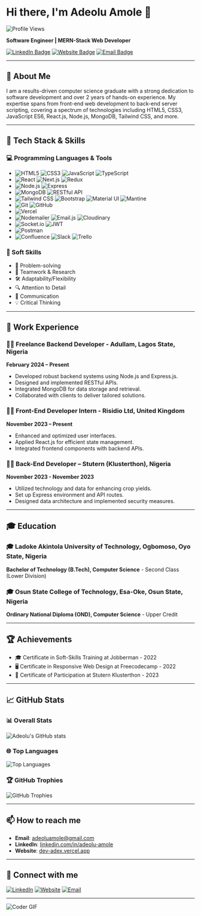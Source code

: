 # Hi there, I'm Adeolu Amole 👋

![Profile Views](https://komarev.com/ghpvc/?username=AdeAdex&style=flat-square&color=blue)

**Software Engineer | MERN-Stack Web Developer**

[![LinkedIn Badge](https://img.shields.io/badge/-LinkedIn-blue?style=flat-square&logo=LinkedIn&logoColor=white&link=https://www.linkedin.com/in/adeolu-amole)](https://www.linkedin.com/in/adeolu-amole)
[![Website Badge](https://img.shields.io/badge/Website-Dev%20Adex-brightgreen)](https://dev-adex.vercel.app)
[![Email Badge](https://img.shields.io/badge/Email-adeoluamole%40gmail.com-red)](mailto:adeoluamole@gmail.com)

---

## 📝 About Me

I am a results-driven computer science graduate with a strong dedication to software development and over 2 years of hands-on experience. My expertise spans from front-end web development to back-end server scripting, covering a spectrum of technologies including HTML5, CSS3, JavaScript ES6, React.js, Node.js, MongoDB, Tailwind CSS, and more.

---

## 🚀 Tech Stack & Skills
### 💻 Programming Languages & Tools
- ![HTML5](https://img.shields.io/badge/-HTML5-E34F26?style=flat-square&logo=html5&logoColor=white) ![CSS3](https://img.shields.io/badge/-CSS3-1572B6?style=flat-square&logo=css3) ![JavaScript](https://img.shields.io/badge/-JavaScript-F7DF1E?style=flat-square&logo=javascript&logoColor=black) ![TypeScript](https://img.shields.io/badge/-TypeScript-007ACC?style=flat-square&logo=typescript)
- ![React](https://img.shields.io/badge/-React-61DAFB?style=flat-square&logo=react&logoColor=black) ![Next.js](https://img.shields.io/badge/-Next.js-000000?style=flat-square&logo=next.js) ![Redux](https://img.shields.io/badge/-Redux-764ABC?style=flat-square&logo=redux&logoColor=white)
- ![Node.js](https://img.shields.io/badge/-Node.js-339933?style=flat-square&logo=node.js&logoColor=white) ![Express](https://img.shields.io/badge/-Express-000000?style=flat-square&logo=express)
- ![MongoDB](https://img.shields.io/badge/-MongoDB-47A248?style=flat-square&logo=mongodb&logoColor=white) ![RESTful API](https://img.shields.io/badge/-RESTful%20API-000000?style=flat-square&logo=json&logoColor=white)
- ![Tailwind CSS](https://img.shields.io/badge/-Tailwind%20CSS-38B2AC?style=flat-square&logo=tailwind-css&logoColor=white) ![Bootstrap](https://img.shields.io/badge/-Bootstrap-563D7C?style=flat-square&logo=bootstrap) ![Material UI](https://img.shields.io/badge/-Material%20UI-0081CB?style=flat-square&logo=material-ui&logoColor=white) ![Mantine](https://img.shields.io/badge/-Mantine-02B3E4?style=flat-square&logo=mantine&logoColor=white)
- ![Git](https://img.shields.io/badge/-Git-F05032?style=flat-square&logo=git&logoColor=white) ![GitHub](https://img.shields.io/badge/-GitHub-181717?style=flat-square&logo=github)
- ![Vercel](https://img.shields.io/badge/-Vercel-000000?style=flat-square&logo=vercel&logoColor=white)
- ![Nodemailer](https://img.shields.io/badge/-Nodemailer-339933?style=flat-square&logo=node.js&logoColor=white) ![Email.js](https://img.shields.io/badge/-Email.js-F05032?style=flat-square&logo=email&logoColor=white) ![Cloudinary](https://img.shields.io/badge/-Cloudinary-3448C5?style=flat-square&logo=cloudinary&logoColor=white)
- ![Socket.io](https://img.shields.io/badge/-Socket.io-010101?style=flat-square&logo=socket.io&logoColor=white) ![JWT](https://img.shields.io/badge/-JWT-000000?style=flat-square&logo=json-web-tokens&logoColor=white)
- ![Postman](https://img.shields.io/badge/-Postman-FF6C37?style=flat-square&logo=postman&logoColor=white)
- ![Confluence](https://img.shields.io/badge/-Confluence-172B4D?style=flat-square&logo=confluence&logoColor=white) ![Slack](https://img.shields.io/badge/-Slack-4A154B?style=flat-square&logo=slack&logoColor=white) ![Trello](https://img.shields.io/badge/-Trello-0052CC?style=flat-square&logo=trello&logoColor=white)
 

### 💪 Soft Skills
- 🧠 Problem-solving
- 🤝 Teamwork & Research
- 🛠 Adaptability/Flexibility
- 🔍 Attention to Detail
- 💬 Communication
- 💡 Critical Thinking

---

## 💼 Work Experience

### 🧑‍💻 Freelance Backend Developer - Adullam, Lagos State, Nigeria
**February 2024 – Present**
- Developed robust backend systems using Node.js and Express.js.
- Designed and implemented RESTful APIs.
- Integrated MongoDB for data storage and retrieval.
- Collaborated with clients to deliver tailored solutions.

### 🧑‍💻 Front-End Developer Intern - Risidio Ltd, United Kingdom
**November 2023 – Present**
- Enhanced and optimized user interfaces.
- Applied React.js for efficient state management.
- Integrated frontend components with backend APIs.

### 🧑‍💻 Back-End Developer – Stutern (Klusterthon), Nigeria
**November 2023 - November 2023**
- Utilized technology and data for enhancing crop yields.
- Set up Express environment and API routes.
- Designed data architecture and implemented security measures.

---

## 🎓 Education

### 🎓 Ladoke Akintola University of Technology, Ogbomoso, Oyo State, Nigeria
**Bachelor of Technology (B.Tech), Computer Science** - Second Class (Lower Division)

### 🎓 Osun State College of Technology, Esa-Oke, Osun State, Nigeria
**Ordinary National Diploma (OND), Computer Science** - Upper Credit

---

## 🏆 Achievements

- 🎓 Certificate in Soft-Skills Training at Jobberman - 2022
- 🖥️ Certificate in Responsive Web Design at Freecodecamp - 2022
- 🏅 Certificate of Participation at Stutern Klusterthon - 2023

---

## 📈 GitHub Stats

### 📊 Overall Stats
![Adeolu's GitHub stats](https://github-readme-stats.vercel.app/api?username=AdeAdex&show_icons=true&theme=radical)

### 🌐 Top Languages
![Top Languages](https://github-readme-stats.vercel.app/api/top-langs/?username=AdeAdex&layout=compact&theme=radical)

### 🏆 GitHub Trophies
![GitHub Trophies](https://github-profile-trophy.vercel.app/?username=AdeAdex&theme=radical)

---

## 📫 How to reach me

- **Email**: [adeoluamole@gmail.com](mailto:adeoluamole@gmail.com)
- **LinkedIn**: [linkedin.com/in/adeolu-amole](https://www.linkedin.com/in/adeolu-amole)
- **Website**: [dev-adex.vercel.app](https://dev-adex.vercel.app)

---

## 🔗 Connect with me

[![LinkedIn](https://img.shields.io/badge/LinkedIn-Adeolu%20Amole-blue?style=flat-square&logo=linkedin)](https://www.linkedin.com/in/adeolu-amole)
[![Website](https://img.shields.io/badge/Website-Dev%20Adex-brightgreen?style=flat-square&logo=google-chrome)](https://dev-adex.vercel.app)
[![Email](https://img.shields.io/badge/Email-adeoluamole%40gmail.com-red?style=flat-square&logo=gmail)](mailto:adeoluamole@gmail.com)

---

![Coder GIF](https://media.giphy.com/media/M9gbBd9nbDrOTu1Mqx/giphy.gif)

